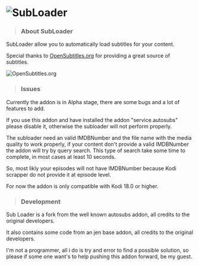 # ![SubLoader](https://github.com/denimnani/service.subloader/blob/master/iconsubloader.png )


> ### About SubLoader

SubLoader allow you to automatically load subtitles for your content.

Special thanks to [OpenSubtitles.org](http://www.opensubtitles.org ) for providing a great source of subtitles.

![OpenSubtitles.org](http://static.opensubtitles.org/gfx/logo-transparent.png)


> ### Issues

Currently the addon is in Alpha stage, there are some bugs and a lot of features to add.

If you use this addon and have installed the addon "service.autosubs" please disable it, otherwise the subloader will not perform properly.

The subloader need an valid IMDBNumber and the file name with the media quality to work properly, if your content don't provide a valid IMDBNumber the addon will try by query search. This type of search take some time to complete, in most cases at least 10 seconds.

So, most likly your episodes will not have IMDBNumber because Kodi scrapper do not provide it at episode level.

For now the addon is only compatible with Kodi 18.0 or higher.

> ### Development

Sub Loader is a fork from the well known autosubs addon, all credits to the original developers.

It also contains some code from an jen base addon, all credits to the original developers.

I'm not a programmer, all i do is try and error to find a possible solution, so please if some one want's to help pushing this addon forward, be my guest.
